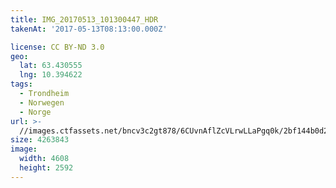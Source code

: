 ```yaml
---
title: IMG_20170513_101300447_HDR
takenAt: '2017-05-13T08:13:00.000Z'

license: CC BY-ND 3.0
geo:
  lat: 63.430555
  lng: 10.394622
tags:
  - Trondheim
  - Norwegen
  - Norge
url: >-
  //images.ctfassets.net/bncv3c2gt878/6CUvnAflZcVLrwLLaPgq0k/2bf144b0d21aed375ecdc859fb139b11/img_20170513_101300447_hdr_33808021934_o
size: 4263843
image:
  width: 4608
  height: 2592
---
```

